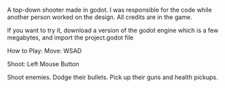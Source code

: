
A top-down shooter made in godot. I was responsible for the code while another person worked on the design. All credits are in the game.

If you want to try it, download a version of the godot engine which is a few megabytes, and import the project.godot file 


How to Play:
Move: WSAD

Shoot: Left Mouse Button

Shoot enemies. Dodge their bullets. Pick up their guns and health pickups.
